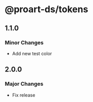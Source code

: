 # @proart-ds/tokens

## 1.1.0

### Minor Changes

- Add new test color

## 2.0.0

### Major Changes

- Fix release
